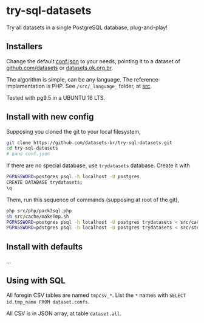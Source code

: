 # try-sql-datasets
Try all datasets in a single PostgreSQL database, plug-and-play!


## Installers
Change the default [conf.json](conf.json) to your needs, 
pointing it to a dataset of [github.com/datasets](https://github.com/datasets) or [datasets.ok.org.br](http://datasets.ok.org.br).

The algorithm is simple, can be any language. The reference-implamentation is PHP. See `/src/_language_` folder, at [src](src).

Tested with pg9.5 in a UBUNTU 16 LTS.

## Install with new config

Supposing you cloned the git to your local filesystem,

```sh
git clone https://github.com/datasets-br/try-sql-datasets.git
cd try-sql-datasets
# nano conf.json
```

If there are no special database, use `trydatasets` database. Create it with

```sh
PGPASSWORD=postgres psql -h localhost -U postgres
CREATE DATABASE trydatasets;
\q
```

Them, run this sequence of commands (supposing at root of the git),

```sh
php src/php/pack2sql.php
sh src/cache/makeTmp.sh
PGPASSWORD=postgres psql -h localhost -U postgres trydatasets < src/cache/makeTmp.sql
PGPASSWORD=postgres psql -h localhost -U postgres trydatasets < src/step1-lib.sql
```

## Install with defaults

...

## Using with SQL

All foregin CSV tables are named `tmpcsv_*`. List the `*` names  with `SELECT id,tmp_name FROM dataset.confs`.

All CSV is in JSON array, at table `dataset.all`.



